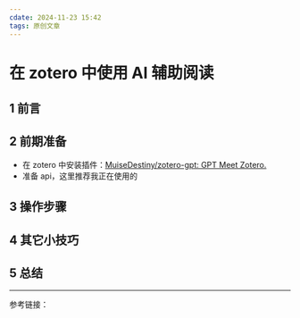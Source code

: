 ```yaml
---
cdate: 2024-11-23 15:42
tags: 原创文章 
---
```


# 在 zotero 中使用 AI 辅助阅读

## 1 前言

## 2 前期准备

- 在 zotero 中安装插件：[MuiseDestiny/zotero-gpt: GPT Meet Zotero.](https://github.com/MuiseDestiny/zotero-gpt#readme) 
- 准备 api，这里推荐我正在使用的 

## 3 操作步骤

## 4 其它小技巧

## 5 总结

---

参考链接：

```

```